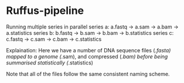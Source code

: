 # Ruffus-pipeline
Running multiple series in parallel
series a: a.fastq -> a.sam -> a.bam -> a.statistics
series b: b.fastq -> b.sam -> b.bam -> b.statistics
series c: c.fastq -> c.sam -> c.bam -> c.statistics


Explaination:
Here we have a number of DNA sequence files (*.fasta)
mapped to a genome (*.sam), and
compressed (*.bam) before being
summarised statistically (*.statistics)

Note that all of the files follow the same consistent naming scheme.
